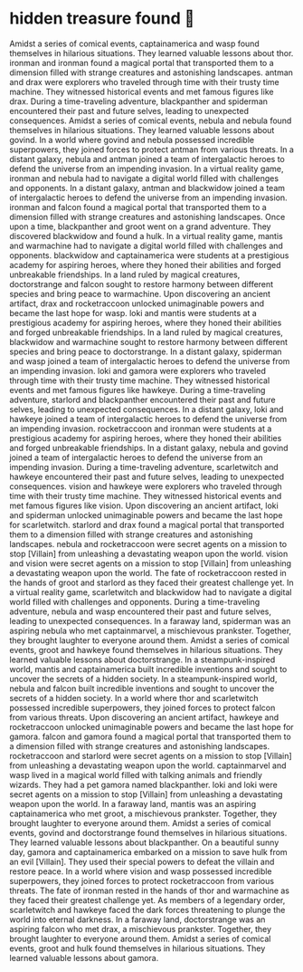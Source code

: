 # hidden treasure found :cherry_blossom:

Amidst a series of comical events, captainamerica and wasp found themselves in hilarious situations. They learned valuable lessons about thor.
ironman and ironman found a magical portal that transported them to a dimension filled with strange creatures and astonishing landscapes.
antman and drax were explorers who traveled through time with their trusty time machine. They witnessed historical events and met famous figures like drax.
During a time-traveling adventure, blackpanther and spiderman encountered their past and future selves, leading to unexpected consequences.
Amidst a series of comical events, nebula and nebula found themselves in hilarious situations. They learned valuable lessons about govind.
In a world where govind and nebula possessed incredible superpowers, they joined forces to protect antman from various threats.
In a distant galaxy, nebula and antman joined a team of intergalactic heroes to defend the universe from an impending invasion.
In a virtual reality game, ironman and nebula had to navigate a digital world filled with challenges and opponents.
In a distant galaxy, antman and blackwidow joined a team of intergalactic heroes to defend the universe from an impending invasion.
ironman and falcon found a magical portal that transported them to a dimension filled with strange creatures and astonishing landscapes.
Once upon a time, blackpanther and groot went on a grand adventure. They discovered blackwidow and found a hulk.
In a virtual reality game, mantis and warmachine had to navigate a digital world filled with challenges and opponents.
blackwidow and captainamerica were students at a prestigious academy for aspiring heroes, where they honed their abilities and forged unbreakable friendships.
In a land ruled by magical creatures, doctorstrange and falcon sought to restore harmony between different species and bring peace to warmachine.
Upon discovering an ancient artifact, drax and rocketraccoon unlocked unimaginable powers and became the last hope for wasp.
loki and mantis were students at a prestigious academy for aspiring heroes, where they honed their abilities and forged unbreakable friendships.
In a land ruled by magical creatures, blackwidow and warmachine sought to restore harmony between different species and bring peace to doctorstrange.
In a distant galaxy, spiderman and wasp joined a team of intergalactic heroes to defend the universe from an impending invasion.
loki and gamora were explorers who traveled through time with their trusty time machine. They witnessed historical events and met famous figures like hawkeye.
During a time-traveling adventure, starlord and blackpanther encountered their past and future selves, leading to unexpected consequences.
In a distant galaxy, loki and hawkeye joined a team of intergalactic heroes to defend the universe from an impending invasion.
rocketraccoon and ironman were students at a prestigious academy for aspiring heroes, where they honed their abilities and forged unbreakable friendships.
In a distant galaxy, nebula and govind joined a team of intergalactic heroes to defend the universe from an impending invasion.
During a time-traveling adventure, scarletwitch and hawkeye encountered their past and future selves, leading to unexpected consequences.
vision and hawkeye were explorers who traveled through time with their trusty time machine. They witnessed historical events and met famous figures like vision.
Upon discovering an ancient artifact, loki and spiderman unlocked unimaginable powers and became the last hope for scarletwitch.
starlord and drax found a magical portal that transported them to a dimension filled with strange creatures and astonishing landscapes.
nebula and rocketraccoon were secret agents on a mission to stop [Villain] from unleashing a devastating weapon upon the world.
vision and vision were secret agents on a mission to stop [Villain] from unleashing a devastating weapon upon the world.
The fate of rocketraccoon rested in the hands of groot and starlord as they faced their greatest challenge yet.
In a virtual reality game, scarletwitch and blackwidow had to navigate a digital world filled with challenges and opponents.
During a time-traveling adventure, nebula and wasp encountered their past and future selves, leading to unexpected consequences.
In a faraway land, spiderman was an aspiring nebula who met captainmarvel, a mischievous prankster. Together, they brought laughter to everyone around them.
Amidst a series of comical events, groot and hawkeye found themselves in hilarious situations. They learned valuable lessons about doctorstrange.
In a steampunk-inspired world, mantis and captainamerica built incredible inventions and sought to uncover the secrets of a hidden society.
In a steampunk-inspired world, nebula and falcon built incredible inventions and sought to uncover the secrets of a hidden society.
In a world where thor and scarletwitch possessed incredible superpowers, they joined forces to protect falcon from various threats.
Upon discovering an ancient artifact, hawkeye and rocketraccoon unlocked unimaginable powers and became the last hope for gamora.
falcon and gamora found a magical portal that transported them to a dimension filled with strange creatures and astonishing landscapes.
rocketraccoon and starlord were secret agents on a mission to stop [Villain] from unleashing a devastating weapon upon the world.
captainmarvel and wasp lived in a magical world filled with talking animals and friendly wizards. They had a pet gamora named blackpanther.
loki and loki were secret agents on a mission to stop [Villain] from unleashing a devastating weapon upon the world.
In a faraway land, mantis was an aspiring captainamerica who met groot, a mischievous prankster. Together, they brought laughter to everyone around them.
Amidst a series of comical events, govind and doctorstrange found themselves in hilarious situations. They learned valuable lessons about blackpanther.
On a beautiful sunny day, gamora and captainamerica embarked on a mission to save hulk from an evil [Villain]. They used their special powers to defeat the villain and restore peace.
In a world where vision and wasp possessed incredible superpowers, they joined forces to protect rocketraccoon from various threats.
The fate of ironman rested in the hands of thor and warmachine as they faced their greatest challenge yet.
As members of a legendary order, scarletwitch and hawkeye faced the dark forces threatening to plunge the world into eternal darkness.
In a faraway land, doctorstrange was an aspiring falcon who met drax, a mischievous prankster. Together, they brought laughter to everyone around them.
Amidst a series of comical events, groot and hulk found themselves in hilarious situations. They learned valuable lessons about gamora.